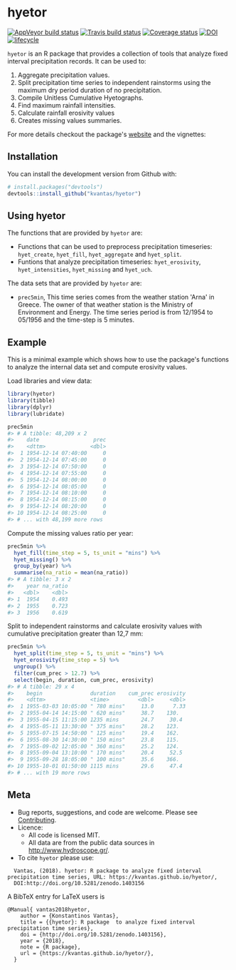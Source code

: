 <!-- README.md is generated from README.Rmd. Please edit that file -->
hyetor
======

[![AppVeyor build status](https://ci.appveyor.com/api/projects/status/github/kvantas/hyetor?branch=master&svg=true)](https://ci.appveyor.com/project/kvantas/hyetor) [![Travis build status](https://travis-ci.org/kvantas/hyetor.svg?branch=master)](https://travis-ci.org/kvantas/hyetor) [![Coverage status](https://codecov.io/gh/kvantas/hyetor/branch/master/graph/badge.svg)](https://codecov.io/github/kvantas/hyetor?branch=master) [![DOI](https://zenodo.org/badge/145962234.svg)](https://zenodo.org/badge/latestdoi/145962234) [![lifecycle](https://img.shields.io/badge/lifecycle-experimental-orange.svg)](https://www.tidyverse.org/lifecycle/#experimental)

`hyetor` is an R package that provides a collection of tools that analyze fixed interval precipitation records. It can be used to:

1.  Aggregate precipitation values.
2.  Split precipitation time series to independent rainstorms using the maximum dry period duration of no precipitation.
3.  Compile Unitless Cumulative Hyetographs.
4.  Find maximum rainfall intensities.
5.  Calculate rainfall erosivity values
6.  Creates missing values summaries.

For more details checkout the package's [website](https://kvantas.github.io/hyetor/) and the vignettes:

Installation
------------

You can install the development version from Github with:

``` r
# install.packages("devtools")
devtools::install_github("kvantas/hyetor")
```

Using hyetor
------------

The functions that are provided by `hyetor` are:

-   Functions that can be used to preprocess precipitation timeseries: `hyet_create`, `hyet_fill`, `hyet_aggregate` and `hyet_split`.
-   Funtions that analyze precipitation timeseries: `hyet_erosivity`, `hyet_intensities`, `hyet_missing` and `hyet_uch`.

The data sets that are provided by `hyetor` are:

-   `prec5min`, This time series comes from the weather station 'Arna' in Greece. The owner of that weather station is the Ministry of Environment and Energy. The time series period is from 12/1954 to 05/1956 and the time-step is 5 minutes.

Example
-------

This is a minimal example which shows how to use the package's functions to analyze the internal data set and compute erosivity values.

Load libraries and view data:

``` r
library(hyetor)
library(tibble)
library(dplyr)
library(lubridate)

prec5min
#> # A tibble: 48,209 x 2
#>    date                 prec
#>    <dttm>              <dbl>
#>  1 1954-12-14 07:40:00     0
#>  2 1954-12-14 07:45:00     0
#>  3 1954-12-14 07:50:00     0
#>  4 1954-12-14 07:55:00     0
#>  5 1954-12-14 08:00:00     0
#>  6 1954-12-14 08:05:00     0
#>  7 1954-12-14 08:10:00     0
#>  8 1954-12-14 08:15:00     0
#>  9 1954-12-14 08:20:00     0
#> 10 1954-12-14 08:25:00     0
#> # ... with 48,199 more rows
```

Compute the missing values ratio per year:

``` r
prec5min %>%
  hyet_fill(time_step = 5, ts_unit = "mins") %>%
  hyet_missing() %>%
  group_by(year) %>%
  summarise(na_ratio = mean(na_ratio))
#> # A tibble: 3 x 2
#>    year na_ratio
#>   <dbl>    <dbl>
#> 1  1954    0.493
#> 2  1955    0.723
#> 3  1956    0.619
```

Split to independent rainstorms and calculate erosivity values with cumulative precipitation greater than 12,7 mm:

``` r
prec5min %>%
  hyet_split(time_step = 5, ts_unit = "mins") %>%
  hyet_erosivity(time_step = 5) %>%
  ungroup() %>%
  filter(cum_prec > 12.7) %>%
  select(begin, duration, cum_prec, erosivity)
#> # A tibble: 29 x 4
#>    begin               duration    cum_prec erosivity
#>    <dttm>              <time>         <dbl>     <dbl>
#>  1 1955-03-03 10:05:00 " 780 mins"     13.0      7.33
#>  2 1955-04-14 14:15:00 " 620 mins"     38.7    130.  
#>  3 1955-04-15 11:15:00 1235 mins       24.7     30.4 
#>  4 1955-05-11 13:30:00 " 375 mins"     28.2    123.  
#>  5 1955-07-15 14:50:00 " 125 mins"     19.4    162.  
#>  6 1955-08-30 14:30:00 " 150 mins"     23.8    115.  
#>  7 1955-09-02 12:05:00 " 360 mins"     25.2    124.  
#>  8 1955-09-04 13:10:00 " 170 mins"     20.4     52.5 
#>  9 1955-09-28 18:05:00 " 100 mins"     35.6    366.  
#> 10 1955-10-01 01:50:00 1115 mins       29.6     47.4 
#> # ... with 19 more rows
```

Meta
----

-   Bug reports, suggestions, and code are welcome. Please see [Contributing](/CONTRIBUTING.md).
-   Licence:
    -   All code is licensed MIT.
    -   All data are from the public data sources in <http://www.hydroscope.gr/>.
-   To cite `hyetor` please use:

<!-- -->

      Vantas, (2018). hyetor: R package to analyze fixed interval precipitation time series, URL: https://kvantas.github.io/hyetor/,
      DOI:http://doi.org/10.5281/zenodo.1403156

A BibTeX entry for LaTeX users is

    @Manual{ vantas2018hyetor,
        author = {Konstantinos Vantas},
        title = {{hyetor}: R package  to analyze fixed interval precipitation time series},
        doi = {http://doi.org/10.5281/zenodo.1403156},
        year = {2018},
        note = {R package},
        url = {https://kvantas.github.io/hyetor/},
      }
